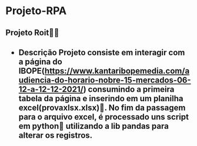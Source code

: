 # Projeto-RPA
<h2>Projeto Roit🦾🤖<h2>

  + Descrição
  Projeto consiste em interagir com a página do IBOPE(https://www.kantaribopemedia.com/audiencia-do-horario-nobre-15-mercados-06-12-a-12-12-2021/) consumindo a primeira tabela da página e inserindo em um planilha excel(provaxlsx.xlsx)📗. No fim da passagem para o arquivo excel, é processado uns script em python🐍 utilizando a lib pandas para alterar os registros.
  
